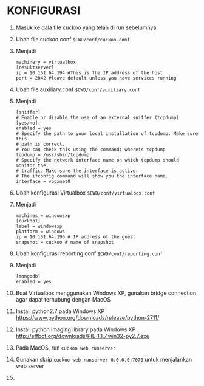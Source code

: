 # KONFIGURASI
1. Masuk ke dala file cuckoo yang telah di run sebelumnya 

2. Ubah file cuckoo.conf `$CWD/conf/cuckoo.conf`

3. Menjadi 

    ```
    machinery = virtualbox
    [resultserver]
    ip = 10.151.64.194 #This is the IP address of the host
    port = 2042 #leave default unless you have services running
    
    ```
4. Ubah file auxiliary.conf `$CWD/conf/auxiliary.conf`

5. Menjadi
    ```
    [sniffer]
    # Enable or disable the use of an external sniffer (tcpdump) [yes/no].
    enabled = yes
    # Specify the path to your local installation of tcpdump. Make sure this
    # path is correct.
    # You can check this using the command: whereis tcpdump
    tcpdump = /usr/sbin/tcpdump
    # Specify the network interface name on which tcpdump should monitor the
    # traffic. Make sure the interface is active.
    # The ifconfig command will show you the interface name.
    interface = vboxnet0
    ```
    
6. Ubah konfigurasi Virtualbox `$CWD/conf/virtualbox.conf`

7. Menjadi 
    ```
    machines = windowsxp
    [cuckoo1]
    label = windowsxp
    platform = windows
    ip = 10.151.64.196 # IP address of the guest
    snapshot = cuckoo # name of snapshot
    ```
    
8. Ubah konfigurasi reporting.conf `$CWD/conf/reporting.conf`

9. Menjadi 
    ```
    [mongodb]
    enabled = yes
    
    ```
10. Buat Virtualbox menggunakan Windows XP, gunakan bridge connection agar dapat terhubung dengan MacOS

11. Install python2.7 pada Windows XP https://www.python.org/downloads/release/python-2711/

12. Install python imaging library pada Windows XP http://effbot.org/downloads/PIL-1.1.7.win32-py2.7.exe

13. Pada MacOS, run `cuckoo web runserver`

14. Gunakan skrip `cuckoo web runserver 0.0.0.0:7070` untuk menjalankan web server

15. 

